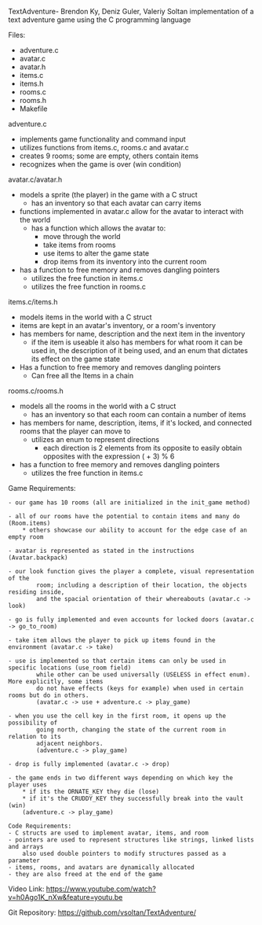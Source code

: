 
TextAdventure- Brendon Ky, Deniz Guler, Valeriy Soltan
implementation of a text adventure game using the C programming language

Files:
- adventure.c
- avatar.c
- avatar.h
- items.c
- items.h
- rooms.c
- rooms.h
- Makefile

adventure.c
- implements game functionality and command input
- utilizes functions from items.c, rooms.c and avatar.c
- creates 9 rooms; some are empty, others contain items
- recognizes when the game is over (win condition)

avatar.c/avatar.h
- models a sprite (the player) in the game with a C struct
  - has an inventory so that each avatar can carry items
- functions implemented in avatar.c allow for the avatar to interact with the world
  - has a function which allows the avatar to:
    - move through the world
    - take items from rooms
    - use items to alter the game state
    - drop items from its inventory into the current room
- has a function to free memory and removes dangling pointers
  - utilizes the free function in items.c
  - utilizes the free function in rooms.c

items.c/items.h
- models items in the world with a C struct
- items are kept in an avatar's inventory, or a room's inventory
- has members for name, description and the next item in the inventory
  - if the item is useable it also has members for what room it can be used in, the description of it being used,
        and an enum that dictates its effect on the game state
- Has a function to free memory and removes dangling pointers
  - Can free all the Items in a chain

rooms.c/rooms.h
- models all the rooms in the world with a C struct
  - has an inventory so that each room can contain a number of items
- has members for name, description, items, if it's locked, and connected rooms that the player can move to
  - utilizes an enum to represent directions
    - each direction is 2 elements from its opposite to easily obtain opposites with the expression (<direction> + 3) % 6
- has a function to free memory and removes dangling pointers
  - utilizes the free function in items.c

 Game Requirements:
 
    - our game has 10 rooms (all are initialized in the init_game method)

    - all of our rooms have the potential to contain items and many do (Room.items)
        * others showcase our ability to account for the edge case of an empty room

    - avatar is represented as stated in the instructions (Avatar.backpack)

    - our look function gives the player a complete, visual representation of the
            room; including a description of their location, the objects residing inside,
            and the spacial orientation of their whereabouts (avatar.c -> look)

    - go is fully implemented and even accounts for locked doors (avatar.c -> go_to_room)

    - take item allows the player to pick up items found in the environment (avatar.c -> take)

    - use is implemented so that certain items can only be used in specific locations (use_room field)
            while other can be used universally (USELESS in effect enum). More explicitly, some items
            do not have effects (keys for example) when used in certain rooms but do in others.
            (avatar.c -> use + adventure.c -> play_game)

    - when you use the cell key in the first room, it opens up the possibility of
            going north, changing the state of the current room in relation to its
            adjacent neighbors.
            (adventure.c -> play_game)

    - drop is fully implemented (avatar.c -> drop)

    - the game ends in two different ways depending on which key the player uses
        * if its the ORNATE_KEY they die (lose)
        * if it's the CRUDDY_KEY they successfully break into the vault (win)
        (adventure.c -> play_game)

    Code Requirements:
    - C structs are used to implement avatar, items, and room
    - pointers are used to represent structures like strings, linked lists and arrays
        also used double pointers to modify structures passed as a parameter
    - items, rooms, and avatars are dynamically allocated
    - they are also freed at the end of the game


Video Link:
https://www.youtube.com/watch?v=h0Ago1K_nXw&feature=youtu.be

Git Repository:
https://github.com/vsoltan/TextAdventure/
